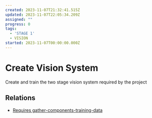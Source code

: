 ```yaml
---
created: 2023-11-07T21:32:41.515Z
updated: 2023-11-07T22:05:34.209Z
assigned: ""
progress: 0
tags:
  - 'STAGE 1'
  - VISION
started: 2023-11-07T00:00:00.000Z
---
```


# Create Vision System

Create and train the two stage vision system required by the project

## Relations

- [Requires gather-components-training-data](gather-components-training-data.md)
